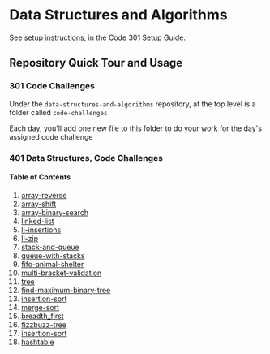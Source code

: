 # Data Structures and Algorithms

See [setup instructions](https://codefellows.github.io/setup-guide/code-301/3-code-challenges), in the Code 301 Setup Guide.

## Repository Quick Tour and Usage

### 301 Code Challenges

Under the `data-structures-and-algorithms` repository, at the top level is a folder called `code-challenges`

Each day, you'll add one new file to this folder to do your work for the day's assigned code challenge

### 401 Data Structures, Code Challenges

#### Table of Contents

1. [array-reverse](python/challenges/array_reverse)
1. [array-shift](python/challenges/array_shift)
1. [array-binary-search](python/challenges/array_binary_search)
1. [linked-list](python/Data_Structures/linked_list)
1. [ll-insertions](python/Data_Structures/linked_list)
1. [ll-zip](python/challenges/ll_zip)
1. [stack-and-queue](python/Data_Structures/stack_and_queue)
1. [queue-with-stacks](python/challenges/queue_with_stacks)
1. [fifo-animal-shelter](python/challenges/fifo_animal_shelter)
1. [multi-bracket-validation](python/challenges/multi_bracket_validation)
1. [tree](python/Data_Structures/tree)
1. [find-maximum-binary-tree](python/Data_Structures/tree)
1. [insertion-sort](python/challenges/insertion_sort)
1. [merge-sort](python/challenges/merge_sort)
1. [breadth_first](python/Data_Structures/tree)
1. [fizzbuzz-tree](python/challenges/fizzbuzz_tree)
1. [insertion-sort](python/challenges/insertion_sort)
1. [hashtable](python/Data_Structures/hashtable)

